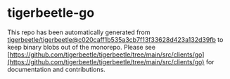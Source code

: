 # tigerbeetle-go
This repo has been automatically generated from [tigerbeetle/tigerbeetle@c020caff1b535a3cb7f13f33628d423a132d39fb](https://github.com/tigerbeetle/tigerbeetle/commit/c020caff1b535a3cb7f13f33628d423a132d39fb) to keep binary blobs out of the monorepo. Please see [https://github.com/tigerbeetle/tigerbeetle/tree/main/src/clients/go](https://github.com/tigerbeetle/tigerbeetle/tree/main/src/clients/go) for documentation and contributions.
